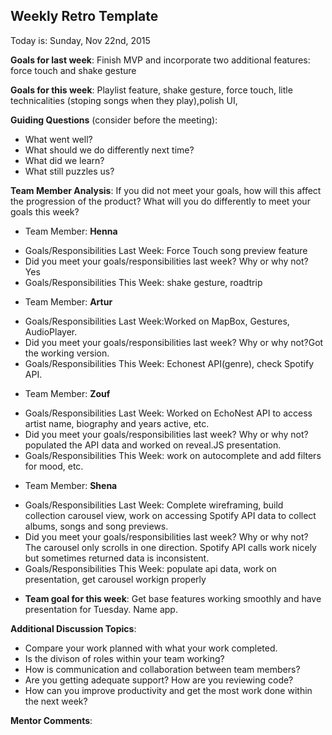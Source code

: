## Weekly Retro Template 
Today is: Sunday, Nov 22nd, 2015

**Goals for last week**:
Finish MVP and incorporate two additional features: force touch and shake gesture

**Goals for this week**:
Playlist feature, shake gesture, force touch, litle technicalities (stoping songs when they play),polish UI, 

**Guiding Questions** (consider before the meeting):

*  What went well?
*  What should we do differently next time? 
*  What did we learn?
*  What still puzzles us? 

**Team Member Analysis**:
If you did not meet your goals, how will this affect the progression of the product? What will you do differently to meet your goals this week?

* Team Member: **Henna**
- Goals/Responsibilities Last Week: Force Touch song preview feature
- Did you meet your goals/responsibilities last week? Why or why not? Yes
- Goals/Responsibilities This Week: shake gesture, roadtrip
*  Team Member: **Artur** 
- Goals/Responsibilities Last Week:Worked on MapBox, Gestures, AudioPlayer.
- Did you meet your goals/responsibilities last week? Why or why not?Got the working version.
- Goals/Responsibilities This Week: Echonest API(genre), check Spotify API. 
* Team Member: **Zouf**
- Goals/Responsibilities Last Week: Worked on EchoNest API to access artist name, biography and years active, etc. 
- Did you meet your goals/responsibilities last week? Why or why not? populated the API data and worked on reveal.JS presentation. 
- Goals/Responsibilities This Week: work on autocomplete and add filters for mood, etc. 
* Team Member: **Shena**
- Goals/Responsibilities Last Week: Complete wireframing, build collection carousel view, work on accessing Spotify API data to collect albums, songs and song previews. 
- Did you meet your goals/responsibilities last week? Why or why not? The carousel only scrolls in one direction. Spotify API calls work nicely but sometimes returned data is inconsistent.
- Goals/Responsibilities This Week: populate api data, work on presentation, get carousel workign properly
* **Team goal for this week**: Get base features working smoothly and have presentation for Tuesday. Name app. 

**Additional Discussion Topics**:

*  Compare your work planned with what your work completed. 
*  Is the divison of roles within your team working?
*  How is communication and collaboration between team members?
*  Are you getting adequate support? How are you reviewing code?
*  How can you improve productivity and get the most work done within the next week?

**Mentor Comments**:
